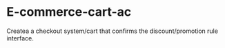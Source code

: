 # E-commerce-cart-ac
Createa a checkout system/cart that confirms the  discount/promotion rule interface.

